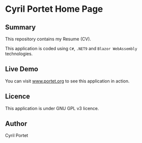 ﻿# Cyril Portet Home Page

## Summary

This repository contains my Resume (CV).

This application is coded using `C#`, `.NET9` and `Blazor WebAssembly` technologies.

## Live Demo

You can visit www.portet.org to see this application in action.

## Licence

This application is under GNU GPL v3 licence.

## Author

Cyril Portet
